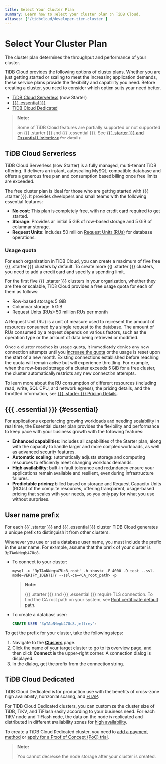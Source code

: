 ```yaml
---
title: Select Your Cluster Plan
summary: Learn how to select your cluster plan on TiDB Cloud.
aliases: ['/tidbcloud/developer-tier-cluster']
---
```


# Select Your Cluster Plan

The cluster plan determines the throughput and performance of your cluster.

TiDB Cloud provides the following options of cluster plans. Whether you are just getting started or scaling to meet the increasing application demands, these service plans provide the flexibility and capability you need. Before creating a cluster, you need to consider which option suits your need better.

- [TiDB Cloud Serverless](#tidb-cloud-serverless) (now Starter)
- [{{{ .essential }}}](#essential)
- [TiDB Cloud Dedicated](#tidb-cloud-dedicated)

> **Note:**
>
> Some of TiDB Cloud features are partially supported or not supported on {{{ .starter }}} and {{{ .essential }}}. See [{{{ .starter }}} and Essential Limitations](/tidb-cloud/serverless-limitations.md) for details.

## TiDB Cloud Serverless

TiDB Cloud Serverless (now Starter) is a fully managed, multi-tenant TiDB offering. It delivers an instant, autoscaling MySQL-compatible database and offers a generous free plan and consumption based billing once free limits are exceeded.

The free cluster plan is ideal for those who are getting started with {{{ .starter }}}. It provides developers and small teams with the following essential features:

- **No cost**: This plan is completely free, with no credit card required to get started.
- **Storage**: Provides an initial 5 GiB of row-based storage and 5 GiB of columnar storage.
- **Request Units**: Includes 50 million [Request Units (RUs)](/tidb-cloud/tidb-cloud-glossary.md#request-unit) for database operations.

### Usage quota

For each organization in TiDB Cloud, you can create a maximum of five free {{{ .starter }}} clusters by default. To create more {{{ .starter }}} clusters, you need to add a credit card and specify a spending limit.

For the first five {{{ .starter }}} clusters in your organization, whether they are free or scalable, TiDB Cloud provides a free usage quota for each of them as follows:

- Row-based storage: 5 GiB
- Columnar storage: 5 GiB
- Request Units (RUs): 50 million RUs per month

A Request Unit (RU) is a unit of measure used to represent the amount of resources consumed by a single request to the database. The amount of RUs consumed by a request depends on various factors, such as the operation type or the amount of data being retrieved or modified.

Once a cluster reaches its usage quota, it immediately denies any new connection attempts until you [increase the quota](/tidb-cloud/manage-serverless-spend-limit.md#update-spending-limit) or the usage is reset upon the start of a new month. Existing connections established before reaching the quota will remain active but will experience throttling. For example, when the row-based storage of a cluster exceeds 5 GiB for a free cluster, the cluster automatically restricts any new connection attempts.

To learn more about the RU consumption of different resources (including read, write, SQL CPU, and network egress), the pricing details, and the throttled information, see [{{{ .starter }}} Pricing Details](https://www.pingcap.com/tidb-cloud-serverless-pricing-details).

## {{{ .essential }}} {#essential}

For applications experiencing growing workloads and needing scalability in real time, the Essential cluster plan provides the flexibility and performance to keep pace with your business growth with the following features:

- **Enhanced capabilities**: includes all capabilities of the Starter plan, along with the capacity to handle larger and more complex workloads, as well as advanced security features.
- **Automatic scaling**: automatically adjusts storage and computing resources to efficiently meet changing workload demands.
- **High availability**: built-in fault tolerance and redundancy ensure your applications remain available and resilient, even during infrastructure failures.
- **Predictable pricing**: billed based on storage and Request Capacity Units (RCUs) of the compute resources, offering transparent, usage-based pricing that scales with your needs, so you only pay for what you use without surprises.

## User name prefix

<!--Important: Do not update the section name "User name prefix" because this section is referenced by TiDB backend error messages.-->

For each {{{ .starter }}} and {{{ .essential }}} cluster, TiDB Cloud generates a unique prefix to distinguish it from other clusters.

Whenever you use or set a database user name, you must include the prefix in the user name. For example, assume that the prefix of your cluster is `3pTAoNNegb47Uc8`.

- To connect to your cluster:

    ```shell
    mysql -u '3pTAoNNegb47Uc8.root' -h <host> -P 4000 -D test --ssl-mode=VERIFY_IDENTITY --ssl-ca=<CA_root_path> -p
    ```

    > **Note:**
    >
    > {{{ .starter }}} and {{{ .essential }}} require TLS connection. To find the CA root path on your system, see [Root certificate default path](/tidb-cloud/secure-connections-to-serverless-clusters.md#root-certificate-default-path).

- To create a database user:

    ```sql
    CREATE USER '3pTAoNNegb47Uc8.jeffrey';
    ```

To get the prefix for your cluster, take the following steps:

1. Navigate to the [**Clusters**](https://tidbcloud.com/project/clusters) page.
2. Click the name of your target cluster to go to its overview page, and then click **Connect** in the upper-right corner. A connection dialog is displayed.
3. In the dialog, get the prefix from the connection string.

## TiDB Cloud Dedicated

TiDB Cloud Dedicated is for production use with the benefits of cross-zone high availability, horizontal scaling, and [HTAP](https://en.wikipedia.org/wiki/Hybrid_transactional/analytical_processing).

For TiDB Cloud Dedicated clusters, you can customize the cluster size of TiDB, TiKV, and TiFlash easily according to your business need. For each TiKV node and TiFlash node, the data on the node is replicated and distributed in different availability zones for [high availability](/tidb-cloud/high-availability-with-multi-az.md).

To create a TiDB Cloud Dedicated cluster, you need to [add a payment method](/tidb-cloud/tidb-cloud-billing.md#payment-method) or [apply for a Proof of Concept (PoC) trial](/tidb-cloud/tidb-cloud-poc.md).

> **Note:**
>
> You cannot decrease the node storage after your cluster is created.
